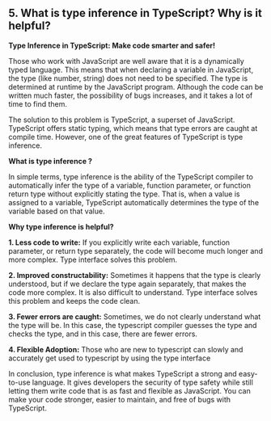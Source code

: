 ## 5. What is type inference in TypeScript? Why is it helpful?

**Type Inference in TypeScript: Make code smarter and safer!**

Those who work with JavaScript are well aware that it is a dynamically typed language. This means that when declaring a variable in JavaScript, the type (like number, string) does not need to be specified. The type is determined at runtime by the JavaScript program.
Although the code can be written much faster, the possibility of bugs increases, and it takes a lot of time to find them.

The solution to this problem is TypeScript, a superset of JavaScript. TypeScript offers static typing, which means that type errors are caught at compile time. However, one of the great features of TypeScript is type inference.

**What is type inference ?**

In simple terms, type inference is the ability of the TypeScript compiler to automatically infer the type of a variable, function parameter, or function return type without explicitly stating the type. That is, when a value is assigned to a variable, TypeScript automatically determines the type of the variable based on that value.

**Why type inference is helpful?**

**1. Less code to write:** If you explicitly write each variable, function parameter, or return type separately, the code will become much longer and more complex. Type interface solves this problem.

**2. Improved constructability:** Sometimes it happens that the type is clearly understood, but if we declare the type again separately, that makes the code more complex. It is also difficult to understand. Type interface solves this problem and keeps the code clean.

**3. Fewer errors are caught:** Sometimes, we do not clearly understand what the type will be. In this case, the typescript compiler guesses the type and checks the type, and in this case, there are fewer errors.

**4. Flexible Adoption:**
Those who are new to typescript can slowly and accurately get used to typescript by using the type interface


In conclusion, type inference is what makes TypeScript a strong and easy-to-use language. It gives developers the security of type safety while still letting them write code that is as fast and flexible as JavaScript. You can make your code stronger, easier to maintain, and free of bugs with TypeScript.

